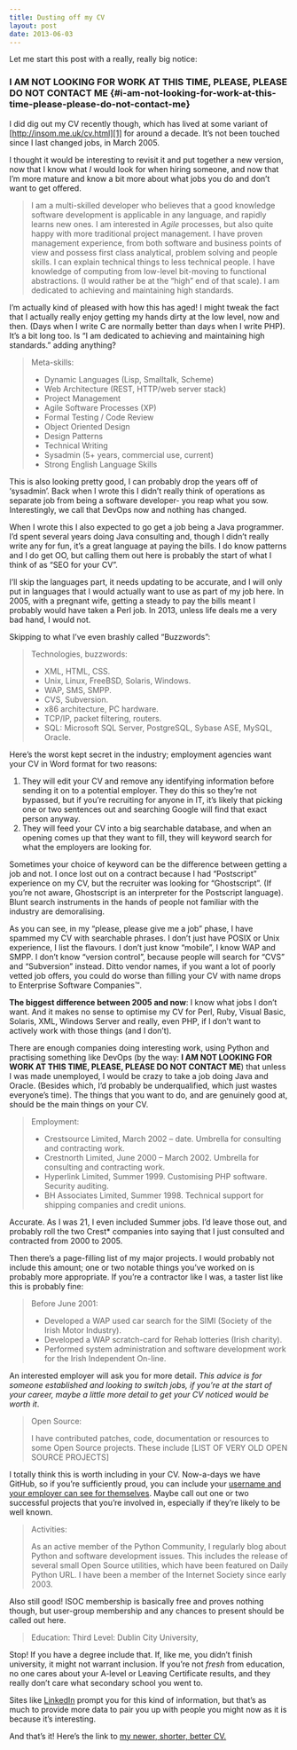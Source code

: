 ```yaml
---
title: Dusting off my CV
layout: post
date: 2013-06-03
---
```

Let me start this post with a really, really big notice:

### I AM NOT LOOKING FOR WORK AT THIS TIME, PLEASE, PLEASE DO NOT CONTACT ME {#i-am-not-looking-for-work-at-this-time-please-please-do-not-contact-me}

I did dig out my CV recently though, which has lived at some variant of [http://insom.me.uk/cv.html][1] for around a decade. It&rsquo;s not been touched since I last changed jobs, in March 2005.

I thought it would be interesting to revisit it and put together a new version, now that I know what _I_ would look for when hiring someone, and now that I&rsquo;m more mature and know a bit more about what jobs you do and don&rsquo;t want to get offered.

> I am a multi-skilled developer who believes that a good knowledge software development is applicable in any language, and rapidly learns new ones. I am interested in _Agile_ processes, but also quite happy with more traditional project management. I have proven management experience, from both software and business points of view and possess first class analytical, problem solving and people skills. I can explain technical things to less technical people. I have knowledge of computing from low-level bit-moving to functional abstractions. (I would rather be at the &ldquo;high&rdquo; end of that scale). I am dedicated to achieving and maintaining high standards.

I&rsquo;m actually kind of pleased with how this has aged! I might tweak the fact that I actually really enjoy getting my hands dirty at the low level, now and then. (Days when I write C are normally better than days when I write PHP). It&rsquo;s a bit long too. Is &ldquo;I am dedicated to achieving and maintaining high standards.&rdquo; adding anything?

> Meta-skills:
>
>   * Dynamic Languages (Lisp, Smalltalk, Scheme)
>   * Web Architecture (REST, HTTP/web server stack)
>   * Project Management
>   * Agile Software Processes (XP)
>   * Formal Testing / Code Review
>   * Object Oriented Design
>   * Design Patterns
>   * Technical Writing
>   * Sysadmin (5+ years, commercial use, current)
>   * Strong English Language Skills

This is also looking pretty good, I can probably drop the years off of &lsquo;sysadmin&rsquo;. Back when I wrote this I didn&rsquo;t really think of operations as separate job from being a software developer- you reap what you sow. Interestingly, we call that DevOps now and nothing has changed.

When I wrote this I also expected to go get a job being a Java programmer. I&rsquo;d spent several years doing Java consulting and, though I didn&rsquo;t really write any for fun, it&rsquo;s a great language at paying the bills. I do know patterns and I do get OO, but calling them out here is probably the start of what I think of as &ldquo;SEO for your CV&rdquo;.

I&rsquo;ll skip the languages part, it needs updating to be accurate, and I will only put in languages that I would actually want to use as part of my job here. In 2005, with a pregnant wife, getting a steady to pay the bills meant I probably would have taken a Perl job. In 2013, unless life deals me a very bad hand, I would not.

Skipping to what I&rsquo;ve even brashly called &ldquo;Buzzwords&rdquo;:

> Technologies, buzzwords:
>
>   * XML, HTML, CSS.
>   * Unix, Linux, FreeBSD, Solaris, Windows.
>   * WAP, SMS, SMPP.
>   * CVS, Subversion.
>   * x86 architecture, PC hardware.
>   * TCP/IP, packet filtering, routers.
>   * SQL: Microsoft SQL Server, PostgreSQL, Sybase ASE, MySQL, Oracle.

Here&rsquo;s the worst kept secret in the industry; employment agencies want your CV in Word format for two reasons:

  1. They will edit your CV and remove any identifying information before sending it on to a potential employer. They do this so they&rsquo;re not bypassed, but if you&rsquo;re recruiting for anyone in IT, it&rsquo;s likely that picking one or two sentences out and searching Google will find that exact person anyway.
  2. They will feed your CV into a big searchable database, and when an opening comes up that they want to fill, they will keyword search for what the employers are looking for.

Sometimes your choice of keyword can be the difference between getting a job and not. I once lost out on a contract because I had &ldquo;Postscript&rdquo; experience on my CV, but the recruiter was looking for &ldquo;Ghostscript&rdquo;. (If you&rsquo;re not aware, Ghostscript is an interpreter for the Postscript language). Blunt search instruments in the hands of people not familiar with the industry are demoralising.

As you can see, in my &ldquo;please, please give me a job&rdquo; phase, I have spammed my CV with searchable phrases. I don&rsquo;t just have POSIX or Unix experience, I list the flavours. I don&rsquo;t just know &ldquo;mobile&rdquo;, I know WAP and SMPP. I don&rsquo;t know &ldquo;version control&rdquo;, because people will search for &ldquo;CVS&rdquo; and &ldquo;Subversion&rdquo; instead. Ditto vendor names, if you want a lot of poorly vetted job offers, you could do worse than filling your CV with name drops to Enterprise Software Companies&trade;.

**The biggest difference between 2005 and now**: I know what jobs I don&rsquo;t want. And it makes no sense to optimise my CV for Perl, Ruby, Visual Basic, Solaris, XML, Windows Server and really, even PHP, if I don&rsquo;t want to actively work with those things (and I don&rsquo;t).

There are enough companies doing interesting work, using Python and practising something like DevOps (by the way: **I AM NOT LOOKING FOR WORK AT THIS TIME, PLEASE, PLEASE DO NOT CONTACT ME**) that unless I was made unemployed, I would be crazy to take a job doing Java and Oracle. (Besides which, I&rsquo;d probably be underqualified, which just wastes everyone&rsquo;s time). The things that you want to do, and are genuinely good at, should be the main things on your CV.

> Employment:
>
>   * Crestsource Limited, March 2002 &#8211; date. Umbrella for consulting and contracting work.
>   * Crestnorth Limited, June 2000 &#8211; March 2002. Umbrella for consulting and contracting work.
>   * Hyperlink Limited, Summer 1999. Customising PHP software. Security auditing.
>   * BH Associates Limited, Summer 1998. Technical support for shipping companies and credit unions.

Accurate. As I was 21, I even included Summer jobs. I&rsquo;d leave those out, and probably roll the two Crest* companies into saying that I just consulted and contracted from 2000 to 2005.

Then there&rsquo;s a page-filling list of my major projects. I would probably not include this amount; one or two notable things you&rsquo;ve worked on is probably more appropriate. If you&rsquo;re a contractor like I was, a taster list like this is probably fine:

> Before June 2001:
>
>   * Developed a WAP used car search for the SIMI (Society of the Irish Motor Industry).
>   * Developed a WAP scratch-card for Rehab lotteries (Irish charity).
>   * Performed system administration and software development work for the Irish Independent On-line.

An interested employer will ask you for more detail. _This advice is for someone established and looking to switch jobs, if you&rsquo;re at the start of your career, maybe a little more detail to get your CV noticed would be worth it_.

> Open Source:
>
> I have contributed patches, code, documentation or resources to some Open Source projects. These include [LIST OF VERY OLD OPEN SOURCE PROJECTS]

I totally think this is worth including in your CV. Now-a-days we have GitHub, so if you&rsquo;re sufficiently proud, you can include your [username and your employer can see for themselves][2]. Maybe call out one or two successful projects that you&rsquo;re involved in, especially if they&rsquo;re likely to be well known.

> Activities:
>
> As an active member of the Python Community, I regularly blog about Python and software development issues. This includes the release of several small Open Source utilities, which have been featured on Daily Python URL. I have been a member of the Internet Society since early 2003.

Also still good! ISOC membership is basically free and proves nothing though, but user-group membership and any chances to present should be called out here.

> Education: Third Level: Dublin City University,

Stop! If you have a degree include that. If, like me, you didn&rsquo;t finish university, it might not warrant inclusion. If you&rsquo;re not _fresh_ from education, no one cares about your A-level or Leaving Certificate results, and they really don&rsquo;t care what secondary school you went to.

Sites like [LinkedIn][3] prompt you for this kind of information, but that&rsquo;s as much to provide more data to pair you up with people you might now as it is because it&rsquo;s interesting.

And that&rsquo;s it! Here&rsquo;s the link to [my newer, shorter, better CV.][4]

 [1]: /Gfx/cv.html
 [2]: https://github.com/insom
 [3]: https://uk.linkedin.com/in/aaronwbrady
 [4]: /Gfx/newcv.html


